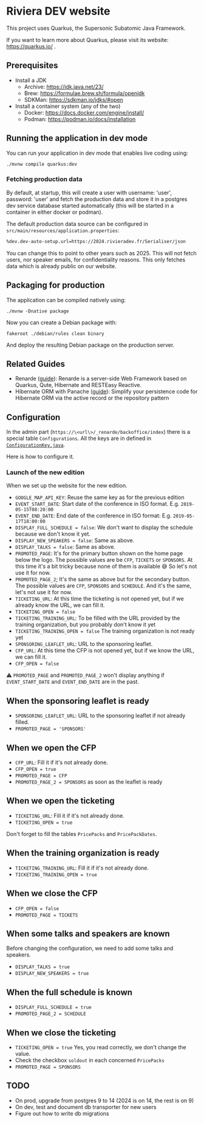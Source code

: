 # Riviera DEV website

This project uses Quarkus, the Supersonic Subatomic Java Framework.

If you want to learn more about Quarkus, please visit its website: https://quarkus.io/ .

## Prerequisites

- Install a JDK
    - Archive: https://jdk.java.net/23/
    - Brew: https://formulae.brew.sh/formula/openjdk
    - SDKMan: https://sdkman.io/jdks/#open
- Install a container system (any of the two)
    - Docker: https://docs.docker.com/engine/install/
    - Podman: https://podman.io/docs/installation

## Running the application in dev mode

You can run your application in dev mode that enables live coding using:
```shell script
./mvnw compile quarkus:dev
```

### Fetching production data

By default, at startup, this will create a user with username: 'user', password: 'user' and fetch the
production data and store it in a postgres dev service database started automatically (this
will be started in a container in either docker or podman).

The default production data source can be configured in `src/main/resources/application.properties`:

```xml
%dev.dev-auto-setup.url=https://2024.rivieradev.fr/Serialiser/json
```

You can change this to point to other years such as 2025. This will not fetch users, nor speaker emails,
for confidentiality reasons. This only fetches data which is already public on our website.

## Packaging for production

The application can be compiled natively using:
```shell script
./mvnw -Dnative package
```

Now you can create a Debian package with:
```shell script
fakeroot ./debian/rules clean binary
```

And deploy the resulting Debian package on the production server.

## Related Guides

- Renarde ([guide](https://quarkiverse.github.io/quarkiverse-docs/quarkus-renarde/dev/index.html)): Renarde is a server-side Web Framework based on Quarkus, Qute, Hibernate and RESTEasy Reactive.
- Hibernate ORM with Panache ([guide](https://quarkus.io/guides/hibernate-orm-panache)): Simplify your persistence code for Hibernate ORM via the active record or the repository pattern


## Configuration

In the admin part (`https://\<url\>/_renarde/backoffice/index`) there is a special table `Configurations`. All the keys are in defined in [`ConfigurationKey.java`](./src/main/java/model/ConfigurationKey.java).

Here is how to configure it.

### Launch of the new edition

When we set up the website for the new edition.

-   `GOOGLE_MAP_API_KEY`: Reuse the same key as for the previous edition
-   `EVENT_START_DATE`: Start date of the conference in ISO format. E.g. `2019-05-15T08:20:00`
-   `EVENT_END_DATE`: End date of the conference in ISO format: E.g. `2019-05-17T18:00:00`
-   `DISPLAY_FULL_SCHEDULE = false`: We don't want to display the schedule because we don't know it yet.
-   `DISPLAY_NEW_SPEAKERS = false`: Same as above.
-   `DISPLAY_TALKS = false`: Same as above.
-   `PROMOTED_PAGE`: It's for the primary button shown on the home page below the logo. The possible values are be `CFP`, `TICKETS` or `SPONSORS`. At this time it's a bit tricky because none of them is available 😅 So let's not use it for now.
-   `PROMOTED_PAGE_2`; It's the same as above but for the secondary button. The possible values are `CFP`, `SPONSORS` and `SCHEDULE`. And it's the same, let's not use it for now.
-   `TICKETING_URL`: At this time the ticketing is not opened yet, but if we already know the URL, we can fill it.
-   `TICKETING_OPEN = false`
-   `TICKETING_TRAINING_URL`: To be filled with the URL provided by the training organization, but you probably don't know it yet
-   `TICKETING_TRAINING_OPEN = false` The training organization is not ready yet
-   `SPONSORING_LEAFLET_URL`: URL to the sponsoring leaflet.
-   `CFP_URL`: At this time the CFP is not opened yet, but if we know the URL, we can fill it.
-   `CFP_OPEN = false`

⚠️ `PROMOTED_PAGE` and `PROMOTED_PAGE_2` won't display anything if `EVENT_START_DATE` and `EVENT_END_DATE` are in the past.

## When the sponsoring leaflet is ready

-   `SPONSORING_LEAFLET_URL`: URL to the sponsoring leaflet if not already filled.
-   `PROMOTED_PAGE = 'SPONSORS'`

## When we open the CFP

-   `CFP_URL`: Fill it if it's not already done.
-   `CFP_OPEN = true`
-   `PROMOTED_PAGE = CFP`
-   `PROMOTED_PAGE_2 = SPONSORS` as soon as the leaflet is ready

## When we open the ticketing

-   `TICKETING_URL`: Fill it if it's not already done.
-   `TICKETING_OPEN = true`

Don't forget to fill the tables `PricePacks` and `PricePackDates`.

## When the training organization is ready

-   `TICKETING_TRAINING_URL`: Fill it if it's not already done.
-   `TICKETING_TRAINING_OPEN = true`

## When we close the CFP

-   `CFP_OPEN = false`
-   `PROMOTED_PAGE = TICKETS`

## When some talks and speakers are known

Before changing the configuration, we need to add some talks and speakers.

-   `DISPLAY_TALKS = true`
-   `DISPLAY_NEW_SPEAKERS = true`

## When the full schedule is known

-   `DISPLAY_FULL_SCHEDULE = true`
-   `PROMOTED_PAGE_2 = SCHEDULE`

## When we close the ticketing

-   `TICKETING_OPEN = true` Yes, you read correctly, we don't change the value.
-   Check the checkbox `soldout` in each concerned `PricePacks`
-   `PROMOTED_PAGE = SPONSORS`


## TODO

- On prod, upgrade from postgres 9 to 14 (2024 is on 14, the rest is on 9)
- On dev, test and document db transporter for new users
- Figure out how to write db migrations
